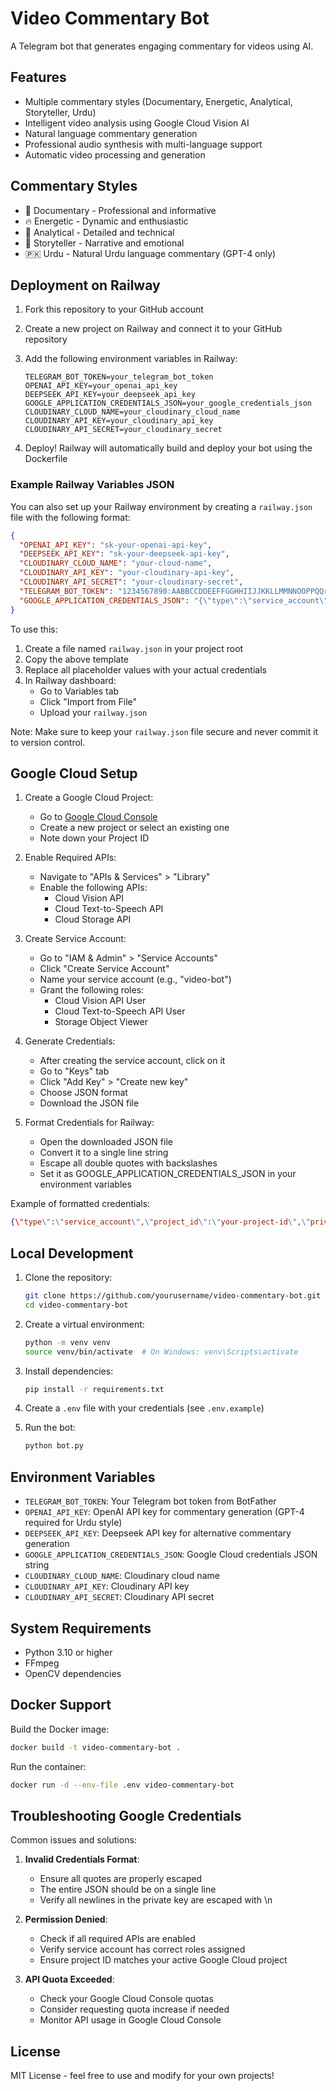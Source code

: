 # Video Commentary Bot

A Telegram bot that generates engaging commentary for videos using AI.

## Features

- Multiple commentary styles (Documentary, Energetic, Analytical, Storyteller, Urdu)
- Intelligent video analysis using Google Cloud Vision AI
- Natural language commentary generation
- Professional audio synthesis with multi-language support
- Automatic video processing and generation

## Commentary Styles

- 🎥 Documentary - Professional and informative
- 🔥 Energetic - Dynamic and enthusiastic
- 🔬 Analytical - Detailed and technical
- 📖 Storyteller - Narrative and emotional
- 🇵🇰 Urdu - Natural Urdu language commentary (GPT-4 only)

## Deployment on Railway

1. Fork this repository to your GitHub account

2. Create a new project on Railway and connect it to your GitHub repository

3. Add the following environment variables in Railway:
   ```
   TELEGRAM_BOT_TOKEN=your_telegram_bot_token
   OPENAI_API_KEY=your_openai_api_key
   DEEPSEEK_API_KEY=your_deepseek_api_key
   GOOGLE_APPLICATION_CREDENTIALS_JSON=your_google_credentials_json
   CLOUDINARY_CLOUD_NAME=your_cloudinary_cloud_name
   CLOUDINARY_API_KEY=your_cloudinary_api_key
   CLOUDINARY_API_SECRET=your_cloudinary_secret
   ```

4. Deploy! Railway will automatically build and deploy your bot using the Dockerfile

### Example Railway Variables JSON

You can also set up your Railway environment by creating a `railway.json` file with the following format:

```json
{
  "OPENAI_API_KEY": "sk-your-openai-api-key",
  "DEEPSEEK_API_KEY": "sk-your-deepseek-api-key",
  "CLOUDINARY_CLOUD_NAME": "your-cloud-name",
  "CLOUDINARY_API_KEY": "your-cloudinary-api-key",
  "CLOUDINARY_API_SECRET": "your-cloudinary-secret",
  "TELEGRAM_BOT_TOKEN": "1234567890:AABBCCDDEEFFGGHHIIJJKKLLMMNNOOPPQQr",
  "GOOGLE_APPLICATION_CREDENTIALS_JSON": "{\"type\":\"service_account\",\"project_id\":\"your-project-id\",\"private_key_id\":\"your-key-id\",\"private_key\":\"-----BEGIN PRIVATE KEY-----\\nYour-Private-Key\\n-----END PRIVATE KEY-----\\n\",\"client_email\":\"your-service-account@your-project.iam.gserviceaccount.com\",\"client_id\":\"your-client-id\",\"auth_uri\":\"https://accounts.google.com/o/oauth2/auth\",\"token_uri\":\"https://oauth2.googleapis.com/token\",\"auth_provider_x509_cert_url\":\"https://www.googleapis.com/oauth2/v1/certs\",\"client_x509_cert_url\":\"https://www.googleapis.com/robot/v1/metadata/x509/your-service-account@your-project.iam.gserviceaccount.com\",\"universe_domain\":\"googleapis.com\"}"
}
```

To use this:
1. Create a file named `railway.json` in your project root
2. Copy the above template
3. Replace all placeholder values with your actual credentials
4. In Railway dashboard:
   - Go to Variables tab
   - Click "Import from File"
   - Upload your `railway.json`

Note: Make sure to keep your `railway.json` file secure and never commit it to version control.

## Google Cloud Setup

1. Create a Google Cloud Project:
   - Go to [Google Cloud Console](https://console.cloud.google.com)
   - Create a new project or select an existing one
   - Note down your Project ID

2. Enable Required APIs:
   - Navigate to "APIs & Services" > "Library"
   - Enable the following APIs:
     * Cloud Vision API
     * Cloud Text-to-Speech API
     * Cloud Storage API

3. Create Service Account:
   - Go to "IAM & Admin" > "Service Accounts"
   - Click "Create Service Account"
   - Name your service account (e.g., "video-bot")
   - Grant the following roles:
     * Cloud Vision API User
     * Cloud Text-to-Speech API User
     * Storage Object Viewer

4. Generate Credentials:
   - After creating the service account, click on it
   - Go to "Keys" tab
   - Click "Add Key" > "Create new key"
   - Choose JSON format
   - Download the JSON file

5. Format Credentials for Railway:
   - Open the downloaded JSON file
   - Convert it to a single line string
   - Escape all double quotes with backslashes
   - Set it as GOOGLE_APPLICATION_CREDENTIALS_JSON in your environment variables

Example of formatted credentials:
```json
{\"type\":\"service_account\",\"project_id\":\"your-project-id\",\"private_key_id\":\"your-key-id\",\"private_key\":\"-----BEGIN PRIVATE KEY-----\\nYour-Private-Key\\n-----END PRIVATE KEY-----\\n\",\"client_email\":\"your-service-account@your-project.iam.gserviceaccount.com\",\"client_id\":\"your-client-id\"}
```

## Local Development

1. Clone the repository:
   ```bash
   git clone https://github.com/yourusername/video-commentary-bot.git
   cd video-commentary-bot
   ```

2. Create a virtual environment:
   ```bash
   python -m venv venv
   source venv/bin/activate  # On Windows: venv\Scripts\activate
   ```

3. Install dependencies:
   ```bash
   pip install -r requirements.txt
   ```

4. Create a `.env` file with your credentials (see `.env.example`)

5. Run the bot:
   ```bash
   python bot.py
   ```

## Environment Variables

- `TELEGRAM_BOT_TOKEN`: Your Telegram bot token from BotFather
- `OPENAI_API_KEY`: OpenAI API key for commentary generation (GPT-4 required for Urdu style)
- `DEEPSEEK_API_KEY`: Deepseek API key for alternative commentary generation
- `GOOGLE_APPLICATION_CREDENTIALS_JSON`: Google Cloud credentials JSON string
- `CLOUDINARY_CLOUD_NAME`: Cloudinary cloud name
- `CLOUDINARY_API_KEY`: Cloudinary API key
- `CLOUDINARY_API_SECRET`: Cloudinary API secret

## System Requirements

- Python 3.10 or higher
- FFmpeg
- OpenCV dependencies

## Docker Support

Build the Docker image:
```bash
docker build -t video-commentary-bot .
```

Run the container:
```bash
docker run -d --env-file .env video-commentary-bot
```

## Troubleshooting Google Credentials

Common issues and solutions:

1. **Invalid Credentials Format**:
   - Ensure all quotes are properly escaped
   - The entire JSON should be on a single line
   - Verify all newlines in the private key are escaped with \\n

2. **Permission Denied**:
   - Check if all required APIs are enabled
   - Verify service account has correct roles assigned
   - Ensure project ID matches your active Google Cloud project

3. **API Quota Exceeded**:
   - Check your Google Cloud Console quotas
   - Consider requesting quota increase if needed
   - Monitor API usage in Google Cloud Console

## License

MIT License - feel free to use and modify for your own projects! 